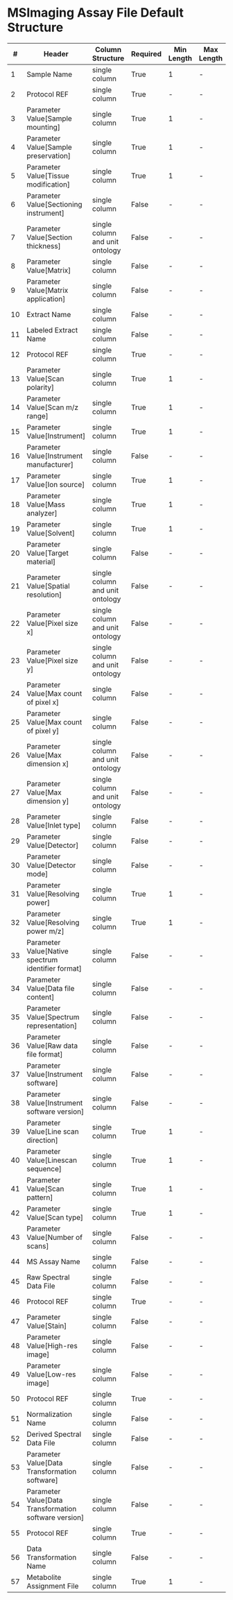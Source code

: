# MSImaging Assay File Default Structure

| # |Header  | Column Structure  | Required | Min Length | Max Length | Description | Examples | Controlled Terms| Default Value  |
|---|--------|-------------------|----------|------------|------------|-------------|----------|-----------------|----------------|
| 1 | Sample Name | single column | True | 1 | - |  |  |  | |
| 2 | Protocol REF | single column | True | - | - |  |  |  | Preparation|
| 3 | Parameter Value[Sample mounting] | single column | True | 1 | - |  |  |  | |
| 4 | Parameter Value[Sample preservation] | single column | True | 1 | - |  |  |  | |
| 5 | Parameter Value[Tissue modification] | single column | True | 1 | - |  |  |  | |
| 6 | Parameter Value[Sectioning instrument] | single column | False | - | - |  |  |  | |
| 7 | Parameter Value[Section thickness] | single column and unit ontology | False | - | - |  |  |  | |
| 8 | Parameter Value[Matrix] | single column | False | - | - |  |  |  | |
| 9 | Parameter Value[Matrix application] | single column | False | - | - |  |  |  | |
| 10 | Extract Name | single column | False | - | - |  |  |  | |
| 11 | Labeled Extract Name | single column | False | - | - |  |  |  | |
| 12 | Protocol REF | single column | True | - | - |  |  |  | Mass spectrometry|
| 13 | Parameter Value[Scan polarity] | single column | True | 1 | - |  |  | [Controlled Terms](../../../docs/prioritised-control-lists/assay-file-control-lists/msimaging.md#parameter-valuescan-polarity-column) | |
| 14 | Parameter Value[Scan m/z range] | single column | True | 1 | - |  |  |  | |
| 15 | Parameter Value[Instrument] | single column | True | 1 | - |  |  |  | |
| 16 | Parameter Value[Instrument manufacturer] | single column | False | - | - |  |  |  | |
| 17 | Parameter Value[Ion source] | single column | True | 1 | - |  |  |  | |
| 18 | Parameter Value[Mass analyzer] | single column | True | 1 | - |  |  | [Controlled Terms](../../../docs/prioritised-control-lists/assay-file-control-lists/msimaging.md#parameter-valuemass-analyzer-column) | |
| 19 | Parameter Value[Solvent] | single column | True | 1 | - |  |  |  | |
| 20 | Parameter Value[Target material] | single column | False | - | - |  |  |  | |
| 21 | Parameter Value[Spatial resolution] | single column and unit ontology | False | - | - |  |  |  | |
| 22 | Parameter Value[Pixel size x] | single column and unit ontology | False | - | - |  |  |  | |
| 23 | Parameter Value[Pixel size y] | single column and unit ontology | False | - | - |  |  |  | |
| 24 | Parameter Value[Max count of pixel x] | single column | False | - | - |  |  |  | |
| 25 | Parameter Value[Max count of pixel y] | single column | False | - | - |  |  |  | |
| 26 | Parameter Value[Max dimension x] | single column and unit ontology | False | - | - |  |  |  | |
| 27 | Parameter Value[Max dimension y] | single column and unit ontology | False | - | - |  |  |  | |
| 28 | Parameter Value[Inlet type] | single column | False | - | - |  |  |  | |
| 29 | Parameter Value[Detector] | single column | False | - | - |  |  |  | |
| 30 | Parameter Value[Detector mode] | single column | False | - | - |  |  |  | |
| 31 | Parameter Value[Resolving power] | single column | True | 1 | - |  |  |  | |
| 32 | Parameter Value[Resolving power m/z] | single column | True | 1 | - |  |  |  | |
| 33 | Parameter Value[Native spectrum identifier format] | single column | False | - | - |  |  |  | |
| 34 | Parameter Value[Data file content] | single column | False | - | - |  |  |  | |
| 35 | Parameter Value[Spectrum representation] | single column | False | - | - |  |  |  | |
| 36 | Parameter Value[Raw data file format] | single column | False | - | - |  |  |  | |
| 37 | Parameter Value[Instrument software] | single column | False | - | - |  |  |  | |
| 38 | Parameter Value[Instrument software version] | single column | False | - | - |  |  |  | |
| 39 | Parameter Value[Line scan direction] | single column | True | 1 | - |  |  |  | |
| 40 | Parameter Value[Linescan sequence] | single column | True | 1 | - |  |  |  | |
| 41 | Parameter Value[Scan pattern] | single column | True | 1 | - |  |  |  | |
| 42 | Parameter Value[Scan type] | single column | True | 1 | - |  |  |  | |
| 43 | Parameter Value[Number of scans] | single column | False | - | - |  |  |  | |
| 44 | MS Assay Name | single column | False | - | - |  |  |  | |
| 45 | Raw Spectral Data File | single column | False | - | - |  |  |  | |
| 46 | Protocol REF | single column | True | - | - |  |  |  | Histology|
| 47 | Parameter Value[Stain] | single column | False | - | - |  |  |  | |
| 48 | Parameter Value[High-res image] | single column | False | - | - |  |  |  | |
| 49 | Parameter Value[Low-res image] | single column | False | - | - |  |  |  | |
| 50 | Protocol REF | single column | True | - | - |  |  |  | Data transformation|
| 51 | Normalization Name | single column | False | - | - |  |  |  | |
| 52 | Derived Spectral Data File | single column | False | - | - |  |  |  | |
| 53 | Parameter Value[Data Transformation software] | single column | False | - | - |  |  |  | |
| 54 | Parameter Value[Data Transformation software version] | single column | False | - | - |  |  |  | |
| 55 | Protocol REF | single column | True | - | - |  |  |  | Metabolite identification|
| 56 | Data Transformation Name | single column | False | - | - |  |  |  | |
| 57 | Metabolite Assignment File | single column | True | 1 | - |  |  |  | |
